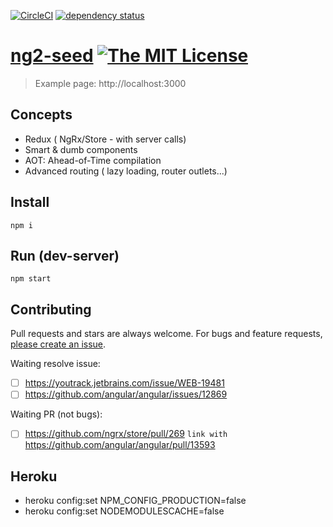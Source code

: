 [![CircleCI](https://circleci.com/gh/angular/angular/tree/master.svg?style=shield)](https://circleci.com/gh/angular/angular/tree/master)
[![dependency status][david-img]][david-url]

# [ng2-seed][author-www-url] [![The MIT License][license-img]][license-url] 

> Example page: http://localhost:3000

## Concepts

- Redux ( NgRx/Store - with server calls)
- Smart & dumb components
- AOT: Ahead-of-Time compilation
- Advanced routing ( lazy loading, router outlets...)


## Install
```
npm i
```

## Run (dev-server)
```
npm start
```

## Contributing
Pull requests and stars are always welcome. For bugs and feature requests, [please create an issue](https://github.com/Fost/ng2-seed/issues/new).

[david-url]: https://david-dm.org/Fost/ng2-seed
[david-img]: https://img.shields.io/david/Fost/ng2-seed.svg

[author-www-url]: http://www.frontblogger.ru

[license-url]: https://github.com/Fost/ng2-seed/blob/master/LICENSE.md
[license-img]: https://img.shields.io/badge/license-MIT-blue.svg


Waiting resolve issue:

- [ ] https://youtrack.jetbrains.com/issue/WEB-19481
- [ ] https://github.com/angular/angular/issues/12869

Waiting PR (not bugs):

- [ ] https://github.com/ngrx/store/pull/269 `link with` https://github.com/angular/angular/pull/13593


## Heroku

- heroku config:set NPM_CONFIG_PRODUCTION=false
- heroku config:set NODEMODULESCACHE=false


